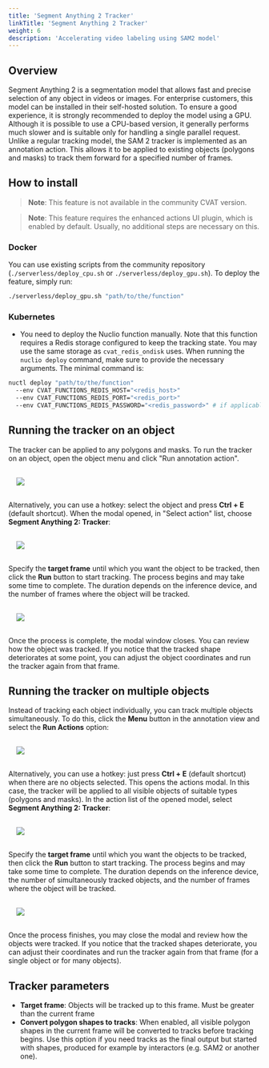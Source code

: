 ```yaml
---
title: 'Segment Anything 2 Tracker'
linkTitle: 'Segment Anything 2 Tracker'
weight: 6
description: 'Accelerating video labeling using SAM2 model'
---
```


## Overview

Segment Anything 2 is a segmentation model that allows fast and precise selection of any object in videos or images.
For enterprise customers, this model can be installed in their self-hosted solution. To ensure a good experience,
it is strongly recommended to deploy the model using a GPU. Although it is possible to use a CPU-based version,
it generally performs much slower and is suitable only for handling a single parallel request. Unlike a regular
tracking model, the SAM 2 tracker is implemented as an annotation action. This allows it to be applied to existing
objects (polygons and masks) to track them forward for a specified number of frames.

## How to install

> **Note**: This feature is not available in the community CVAT version.

> **Note**: This feature requires the enhanced actions UI plugin, which is enabled by default.
Usually, no additional steps are necessary on this.

### Docker

You can use existing scripts from the community repository
(`./serverless/deploy_cpu.sh` or `./serverless/deploy_gpu.sh`).
To deploy the feature, simply run:

```sh
./serverless/deploy_gpu.sh "path/to/the/function"
```

### Kubernetes

- You need to deploy the Nuclio function manually.
Note that this function requires a Redis storage configured to keep the tracking state.
You may use the same storage as `cvat_redis_ondisk` uses.
When running the `nuclio deploy` command, make sure to provide the necessary arguments.
The minimal command is:

```sh
nuctl deploy "path/to/the/function"
  --env CVAT_FUNCTIONS_REDIS_HOST="<redis_host>"
  --env CVAT_FUNCTIONS_REDIS_PORT="<redis_port>"
  --env CVAT_FUNCTIONS_REDIS_PASSWORD="<redis_password>" # if applicable
```

## Running the tracker on an object

The tracker can be applied to any polygons and masks. To run the tracker on an object, open the object menu and click
"Run annotation action".

<img src="/images/sam2_tracker_run_shape_action.png" style="max-width: 200px; padding: 16px;">

Alternatively, you can use a hotkey: select the object and press **Ctrl + E** (default shortcut).
When the modal opened, in "Select action" list, choose **Segment Anything 2: Tracker**:

<img src="/images/sam2_tracker_run_shape_action_modal.png" style="max-width: 500px; padding: 16px;">

Specify the **target frame** until which you want the object to be tracked,
then click the **Run** button to start tracking. The process begins and may take some time to complete.
The duration depends on the inference device, and the number of frames where the object will be tracked.

<img src="/images/sam2_tracker_run_shape_action_modal_progress.png" style="max-width: 500px; padding: 16px;">

Once the process is complete, the modal window closes. You can review how the object was tracked.
If you notice that the tracked shape deteriorates at some point,
you can adjust the object coordinates and run the tracker again from that frame.

## Running the tracker on multiple objects

Instead of tracking each object individually, you can track multiple objects
simultaneously. To do this, click the **Menu** button in the annotation view and select the **Run Actions** option:

<img src="/images/sam2_tracker_run_action.png" style="max-width: 200px; padding: 16px;">

Alternatively, you can use a hotkey: just press **Ctrl + E** (default shortcut) when there are no objects selected.
This opens the actions modal. In this case, the tracker will be applied to all visible objects of suitable types
(polygons and masks). In the action list of the opened model, select **Segment Anything 2: Tracker**:

<img src="/images/sam2_tracker_run_action_modal.png" style="max-width: 500px; padding: 16px;">

Specify the **target frame** until which you want the objects to be tracked,
then click the **Run** button to start tracking. The process begins and may take some time to complete.
The duration depends on the inference device, the number of simultaneously tracked objects,
and the number of frames where the object will be tracked.

<img src="/images/sam2_tracker_run_action_modal_progress.png" style="max-width: 500px; padding: 16px;">

Once the process finishes, you may close the modal and review how the objects were tracked.
If you notice that the tracked shapes deteriorate, you can adjust their
coordinates and run the tracker again from that frame (for a single object or for many objects).


## Tracker parameters

- **Target frame**: Objects will be tracked up to this frame. Must be greater than the current frame
- **Convert polygon shapes to tracks**: When enabled, all visible polygon shapes in the current frame will be converted
to tracks before tracking begins. Use this option if you need tracks as the final output but started with shapes,
produced for example by interactors (e.g. SAM2 or another one).
